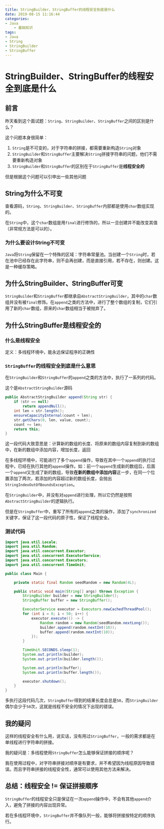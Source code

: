 ```yaml
---
title: StringBuilder、StringBuffer的线程安全到底是什么
date: 2019-08-15 11:16:44
categories:
- Java
    - 基础知识
tags:
- Java
- String
- StringBuilder
- StringBuffer
---
```


# StringBuilder、StringBuffer的线程安全到底是什么

## 前言

昨天看到这个面试题：`String`、`StringBuilder`、`StringBuffer`之间的区别是什么？

这个问题本身很简单：

1. `String`是不可变的，对于字符串的拼接，都需要重新构造`String`对象
2. `StringBuilder`和`StringBuffer`主要解决`String`拼接字符串的问题，他们不需要重新构造对象
3. `StringBuilder`和`StringBuffer`的区别在于`StringBuffer`是**线程安全的**

但是根据这个问题可以引申出一些其他问题

## String为什么不可变

查看源码，`String`、`StringBuilder`、`StringBuffer`内部都是使用`char`数组实现的。

在`String`中，这个`char`数组是用`final`进行修饰的，所以一旦创建并不能改变其值（非常规方法是可以的）。

### 为什么要设计String不可变

`Java`将`String`保留在一个特殊的区域：字符串常量池。当创建一个`String`时，若在池中已经存在此字符串，则不会再创建，而是直接引用，若不存在，则创建。这是一种缓存策略。

## 为什么StringBuilder、StringBuffer可变

`StringBuilder`和`StringBuffer`都继承自`AbstractStringBuilder`，其中的`char`数组并没有被`final`修饰。在`append`之类的方法中，进行了整个数组的复制，它们引用了新的`char`数组，原来的`char`数组相当于被抛弃了。

## 为什么StringBuffer是线程安全的

### 什么是线程安全

定义：多线程环境中，能永远保证程序的正确性

### `StringBuffer`的线程安全到底是什么意思

在`StringBuilder`和`StringBuffer`的`append`之类的方法中，执行了一系列的代码。

这个是`AbstractStringBuilder`源码

```java
public AbstractStringBuilder append(String str) {
    if (str == null)
        return appendNull();
    int len = str.length();
    ensureCapacityInternal(count + len);
    str.getChars(0, len, value, count);
    count += len;
    return this;
}
```

这一段代码大致意思是：计算新的数组的长度、将原来的数组内容复制到新的数组中，在新的数组中添加内容，增加长度，返回

在多线程环境中，可能进行了多个`append`操作，导致在其中一个`append`的执行过程中，已经在执行其他的`append`操作。如：前一个`append`生成新的数组后，后面一个`append`又生成了新的数组，导致**在新的数组中添加内容**这一步，在同一个位置添加了两次，若添加的内容超过新的数组长度，会抛出`StringIndexOutOfBoundsException`。

在`StringBuilder`中，并没有对`append`进行处理，所以它仍然是按照`AbstractStringBuilder`的逻辑执行。

但是在`StringBuffer`中，重写了所有的`append`之类的操作，添加了`synchronized`关键字，保证了这一段代码的原子性，保证了线程安全。

### 测试代码

```java
import java.util.Locale;
import java.util.Random;
import java.util.concurrent.Executor;
import java.util.concurrent.ExecutorService;
import java.util.concurrent.Executors;
import java.util.concurrent.TimeUnit;

public class Main {

    private static final Random seedRandom = new Random(4L);

    public static void main(String[] args) throws Exception {
        StringBuilder builder = new StringBuilder();
        StringBuffer buffer = new StringBuffer();

        ExecutorService executor = Executors.newCachedThreadPool();
        for (int i = 0; i < 50; i++) {
            executor.execute(() -> {
                Random random = new Random(seedRandom.nextLong());
                builder.append(random.nextInt(10));
                buffer.append(random.nextInt(10));
            });
        }

        TimeUnit.SECONDS.sleep(1);
        System.out.println(builder);
        System.out.println(builder.length());

        System.out.println(buffer);
        System.out.println(buffer.length());

        executor.shutdown();
    }
}
```

多执行这段代码几次，`StringBuffer`得到的结果长度会总是`50`，而`StringBuilder`偶尔会少于`50`次，这就是线程不安全的情况下出现的错误。

## 我的疑问

这样的线程安全有什么用，说实话，没有用过`StringBuffer`，一般的需求都是在单线程进行字符串的拼接。

我的疑问是：多线程使用`StringBuffer`怎么能够保证拼接的顺序呢？

我在使用过程中，对字符串拼接对顺序是有要求，并不希望因为线程原因导致错误。而且字符串拼接的线程安全性，通常可以使用其他方法来解决。

## 总结：线程安全 != 保证拼接顺序

`StringBuffer`的线程安全只是保证在一次`append`操作中，不会有其他`append`介入，避免了拼接的内容出现异常。

若在多线程环境中，`StringBuffer`并不像队列一般，能够将拼接按特定的顺序执行。
